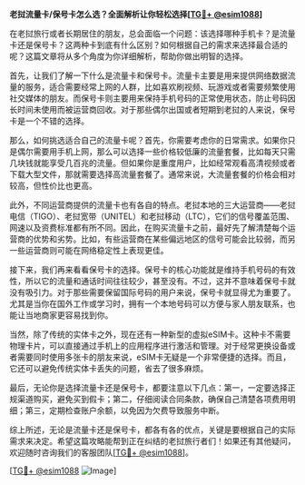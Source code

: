 **老挝流量卡/保号卡怎么选？全面解析让你轻松选择[[TG💪+ @esim1088](https://t.me/s/esim1088)]**

在老挝旅行或者长期居住的朋友，总会面临一个问题：该选择哪种手机卡？是流量卡还是保号卡？这两种卡到底有什么区别？如何根据自己的需求来选择最合适的呢？这篇文章将从多个角度为你详细解析，帮助你做出明智的选择。

首先，让我们了解一下什么是流量卡和保号卡。流量卡主要是用来提供网络数据流量的服务，适合需要经常上网的人群，比如喜欢刷视频、玩游戏或者需要频繁使用社交媒体的朋友。而保号卡则主要用来保持手机号码的正常使用状态，防止号码因长时间未使用而被运营商回收。对于那些偶尔出国或者短期到老挝的人来说，保号卡是一个不错的选择。

那么，如何挑选适合自己的流量卡呢？首先，你需要考虑你的日常需求。如果你只是偶尔需要用手机上网，那么可以选择一些价格较低廉的流量套餐，比如每天只需几块钱就能享受几百兆的流量。但如果你是重度用户，比如经常观看高清视频或者下载大型文件，那就需要选择高流量套餐了。通常来说，大流量套餐的价格会相对较高，但性价比也更高。

此外，不同运营商提供的流量卡也有各自的特点。老挝本地的三大运营商——老挝电信（TIGO）、老挝宽带（UNITEL）和老挝移动（LTC），它们的信号覆盖范围、网速以及资费标准都有所不同。因此，在购买流量卡之前，最好先了解清楚每个运营商的优势和劣势。比如，有些运营商在某些偏远地区的信号可能会比较弱，而另一些运营商则可能在网络稳定性上表现更佳。

接下来，我们再来看看保号卡的选择。保号卡的核心功能就是维持手机号码的有效性，所以它的流量和通话时间往往较少，甚至没有。不过，这并不意味着保号卡就没有吸引力。对于那些需要保留国际号码的用户来说，保号卡就显得尤为重要了。尤其是当你在国外工作或学习时，拥有一个本地号码可以方便与家人朋友联系，也能让当地商家更容易找到你。

当然，除了传统的实体卡之外，现在还有一种新型的虚拟eSIM卡。这种卡不需要物理卡片，可以直接通过手机上的应用程序进行激活和管理。对于经常更换设备或者需要同时使用多张卡的朋友来说，eSIM卡无疑是一个非常便捷的选择。而且，它还可以避免传统实体卡丢失的问题，省去了很多麻烦。

最后，无论你是选择流量卡还是保号卡，都要注意以下几点：第一，一定要选择正规渠道购买，避免买到假卡；第二，仔细阅读合同条款，确保自己清楚各项费用明细；第三，定期检查账户余额，以免因为欠费导致服务中断。

综上所述，无论是流量卡还是保号卡，都各有各的优点，关键是要根据自己的实际需求来决定。希望这篇攻略能帮到正在纠结的老挝旅行者们！如果还有其他疑问，欢迎随时咨询我们的客服团队[[TG💪+ @esim1088](https://t.me/s/esim1088)]。

[[TG💪+ @esim1088](https://t.me/s/esim1088) ![Image](https://i.postimg.cc/4NQfJmqS/Snipaste-2025-05-13-00-14-12.png)]